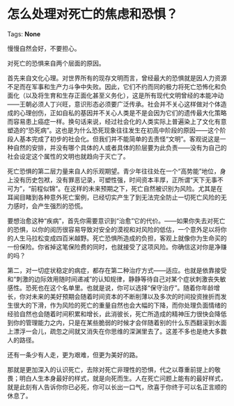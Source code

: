 # 怎么处理对死亡的焦虑和恐惧？

Tags: **None**

慢慢自然会好，不要担心。

对死亡的恐惧来自两个层面的原因。

首先来自文化心理。对世界所有的现存文明而言，曾经最大的恐惧就是因人力资源不足而在军事和生产力斗争中失败。因此，它们不约而同的极力将死亡恐怖化和负面化（以及将生育和生存正面化甚至义务化），这是所有现代文明曾经的本能冲动——王朝必须人丁兴旺，意识形态必须要广泛传承。社会并不关心这样做对个体造成的心理创伤，正如自私的基因并不关心人类是不是会因为它们的遗传最大化策略而容易患上癌症一样。换句话来说，经过社会化的人类实际上普遍染上了文化有意塑造的“恐死病”。这也是为什么恐死现象往往发生在初高中阶段的原因——这个阶段人基本完成了初步的社会化。但我们并不能简单的去责怪“文明”。客观说这是一种自然的安排，并没有哪个具体的人或者具体的阶层要为此负责——没有为自己的社会设定这个属性的文明也就趋向于灭亡了。

死亡恐惧的第二层力量来自人的乐观期望。青少年往往处在一个“高势能”地位，身上没有历史包袱，没有罪恶记录，可塑性强，时间资本丰厚，正所谓“天下无事不可为”，“前程似锦”。在这样的未来预期之下，死亡自然被识别为风险。尤其是在耳闻目睹到各种意外死亡案例，已经切实产生了到无法完全防止一切死亡风险的无力感时，会产生强烈的恐慌。

要想治愈这种“疾病”，首先你需要意识到“治愈”它的代价。——如果你失去对死亡的恐惧，以你的阅历很容易导致对安全的漠视和对风险的低估，一个意外足以将你的人生马拉松变成四百米越野。死亡恐惧所造成的负担，客观上就像你为生命买的一份保险。你省掉这笔保险费的同时，也就接受了这项风险。你确信这对你是净赚的吗？

第二，对一切症状稳定的病症，都存在第二种治疗方式——适应。也就是依靠接受和“刺激的边际效用随时间递减”的认知规律，静静等待自己对某个症状刺激丧失敏感性。恐死也在这个名单里。也就是说，你可以选择“保守治疗”。随着你年龄增长，你对未来的美好预期会随着时间资本的不断削薄以及多次的时间投资挫折而发生很大的下滑，作为风险的死亡的重量自然也会大幅的下降，而你处理负面情绪的经验自然也会随着时间积累和增长，此消彼长，死亡所造成的精神压力很快会降低到你的管理能力之内，只是在某些脆弱的时候才会伴随着别的什么东西翻滚到水面上漂浮一会儿，疏忽之间就又消失在你思维的深渊里去了。这差不多也是绝大多数人的路径。

还有一条少有人走，更为艰难，但更为美好的路。

那就是更加深入的认识死亡，去除对死亡非理性的恐惧，代之以尊重前提上的敬畏；明白人生本身最好的样式，就是向死而生。人在死亡问题上能有的最好样式，就是此刻有人告诉你你已必死，你可以长出一口气，欣喜于你终于可以名正言顺的休息了。



